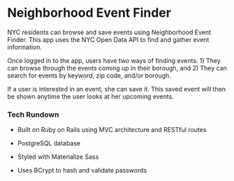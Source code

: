 # Neighborhood Event Finder

NYC residents can browse and save events using Neighborhood Event Finder. This app uses the NYC Open Data API to find and gather event information.

Once logged in to the app, users have two ways of finding events: 1) They can browse through the events coming up in their borough, and 2) They can search for events by keyword, zip code, and/or borough.

If a user is interested in an event, she can save it. This saved event will then be shown anytime the user looks at her upcoming events.

### Tech Rundown

* Built on Ruby on Rails using MVC architecture and RESTful routes

* PostgreSQL database

* Styled with Materialize Sass

* Uses BCrypt to hash and validate passwords
